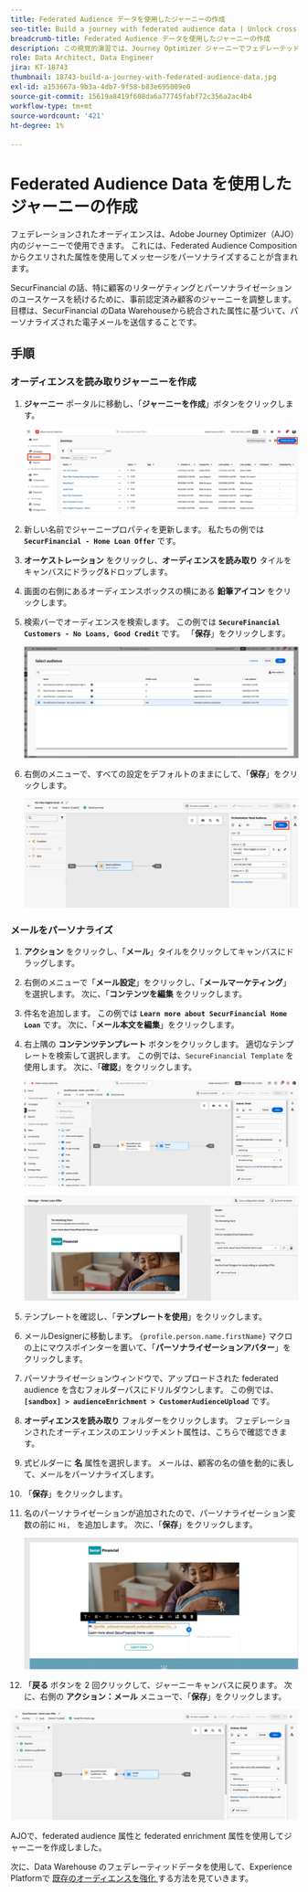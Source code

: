 ```yaml
---
title: Federated Audience データを使用したジャーニーの作成
seo-title: Build a journey with federated audience data | Unlock cross-channel insights with Federated Audience Composition
breadcrumb-title: Federated Audience データを使用したジャーニーの作成
description: この視覚的演習では、Journey Optimizer ジャーニーでフェデレーテッド オーディエンスを使用します。
role: Data Architect, Data Engineer
jira: KT-18743
thumbnail: 18743-build-a-journey-with-federated-audience-data.jpg
exl-id: a153667a-9b3a-4db7-9f58-b83e695009e0
source-git-commit: 15619a8419f608da6a77745fabf72c356a2ac4b4
workflow-type: tm+mt
source-wordcount: '421'
ht-degree: 1%

---
```


# Federated Audience Data を使用したジャーニーの作成

フェデレーションされたオーディエンスは、Adobe Journey Optimizer（AJO）内のジャーニーで使用できます。 これには、Federated Audience Composition からクエリされた属性を使用してメッセージをパーソナライズすることが含まれます。

SecurFinancial の話、特に顧客のリターゲティングとパーソナライゼーションのユースケースを続けるために、事前認定済み顧客のジャーニーを調整します。 目標は、SecurFinancial のData Warehouseから統合された属性に基づいて、パーソナライズされた電子メールを送信することです。

## 手順

### オーディエンスを読み取りジャーニーを作成

1. **ジャーニー** ポータルに移動し、「**ジャーニーを作成**」ボタンをクリックします。

   ![ ジャーニーの作成 ](assets/create-journey.png)

2. 新しい名前でジャーニープロパティを更新します。 私たちの例では **`SecurFinancial - Home Loan Offer`** です。

3. **オーケストレーション** をクリックし、**オーディエンスを読み取り** タイルをキャンバスにドラッグ&amp;ドロップします。

4. 画面の右側にあるオーディエンスボックスの横にある **鉛筆アイコン** をクリックします。

5. 検索バーでオーディエンスを検索します。 この例では **`SecureFinancial Customers - No Loans, Good Credit`** です。 「**保存**」をクリックします。

   ![ ジャーニーの作成 ](assets/select-audience.png)

6. 右側のメニューで、すべての設定をデフォルトのままにして、「**保存**」をクリックします。

   ![save-audience-settings](assets/save-audience-settings.png)

### メールをパーソナライズ

1. **アクション** をクリックし、「**メール**」タイルをクリックしてキャンバスにドラッグします。

2. 右側のメニューで「**メール設定**」をクリックし、「**メールマーケティング**」を選択します。 次に、「**コンテンツを編集** をクリックします。

3. 件名を追加します。 この例では **`Learn more about SecurFinancial Home Loan`** です。 次に、「**メール本文を編集**」をクリックします。

4. 右上隅の **コンテンツテンプレート** ボタンをクリックします。 適切なテンプレートを検索して選択します。 この例では、`SecureFinancial Template` を使用します。 次に、「**確認**」をクリックします。

   ![journey-email-config](assets/journey-email-config.png)

   ![journey-email-confirm](assets/journey-email-confirm.png)

5. テンプレートを確認し、「**テンプレートを使用**」をクリックします。

6. メールDesignerに移動します。 `{profile.person.name.firstName}` マクロの上にマウスポインターを置いて、「**パーソナライゼーションアバター**」をクリックします。

7. パーソナライゼーションウィンドウで、アップロードされた federated audience を含むフォルダーパスにドリルダウンします。 この例では、**`[sandbox] > audienceEnrichment > CustomerAudienceUpload`** です。

8. **オーディエンスを読み取り** フォルダーをクリックします。 フェデレーションされたオーディエンスのエンリッチメント属性は、こちらで確認できます。

9. 式ビルダーに **名** 属性を選択します。 メールは、顧客の名の値を動的に表して、メールをパーソナライズします。

10. 「**保存**」をクリックします。

11. 名のパーソナライゼーションが追加されたので、パーソナライゼーション変数の前に `Hi, ` を追加します。 次に、「**保存**」をクリックします。

    ![journey-email-save](assets/journey-email-save.png)

12. 「**戻る** ボタンを 2 回クリックして、ジャーニーキャンバスに戻ります。 次に、右側の **アクション：メール** メニューで、「**保存**」をクリックします。

   ![save-final-journey](assets/save-final-journey.png)

AJOで、federated audience 属性と federated enrichment 属性を使用してジャーニーを作成しました。

次に、Data Warehouse のフェデレーティッドデータを使用して、Experience Platformで [ 既存のオーディエンスを強化 ](federated-audience-composition.md) する方法を見ていきます。
